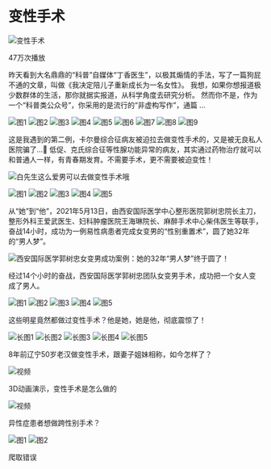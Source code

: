 # 变性手术

![变性手术](https://wx2.sinaimg.cn/orj480/72053c12ly1hwv5z2px70j20u00u00v3.jpg)

47万次播放

昨天看到大名鼎鼎的“科普”自媒体“丁香医生”，以极其煽情的手法，写了一篇狗屁不通的文章，叫做《我决定陪儿子重新成长为一名女性》。 我想，如果你想报道极少数群体的生活，那你就据实报道，从科学角度去研究分析。 然而你不是，作为一个“科普类公众号”，你采用的是流行的“非虚构写作”，通篇 ...

![图1](https://wx4.sinaimg.cn/orj360/5d457ba5ly1hea9bifhtoj20y4230qcn.jpg)
![图2](https://wx2.sinaimg.cn/orj360/5d457ba5ly1hea9bj2x51j20y4230am0.jpg)
![图3](https://wx1.sinaimg.cn/orj360/5d457ba5ly1hea9bjsmn8j20y4230wqo.jpg)
![图4](https://wx3.sinaimg.cn/orj360/5d457ba5ly1hea9bkjchej20y4230gx2.jpg)
![图5](https://wx3.sinaimg.cn/orj360/5d457ba5ly1hea9bld7w3j20y4230k3e.jpg)
![图6](https://wx3.sinaimg.cn/orj360/5d457ba5ly1hea9bm8b7qj20y4230n6z.jpg)
![图7](https://wx3.sinaimg.cn/orj360/5d457ba5ly1hea9bmy21hj20y4230ami.jpg)
![图8](https://wx2.sinaimg.cn/orj360/5d457ba5ly1heaaekpbt2j20uc0g5419.jpg)
![图9](https://wx1.sinaimg.cn/orj360/5d457ba5ly1heaaespsphj20uc0haaci.jpg)

这是我遇到的第二例，卡尔曼综合征病友被迫拉去做变性手术的，又是被无良私人医院骗了…🥲 低促、克氏综合征等性腺功能异常的病友，其实通过药物治疗就可以和普通人一样，有青春期发育。不需要手术，更不需要被迫变性！

![白先生这么爱男可以去做变性手术哦](https://wx1.sinaimg.cn/orj360/d3ceb626gy1hj9nbdrvkbj20sg0zdwj9.jpg)

![图1](https://wx4.sinaimg.cn/orj360/006QRlCTgy1hd92qnow4yj30sg0rtjwx.jpg)
![图2](https://wx2.sinaimg.cn/orj360/006QRlCTgy1hd92qo05gqj30qo0vyaiq.jpg)
![图3](https://wx3.sinaimg.cn/orj360/006QRlCTgy1hd92qofjtlj30pe12l44g.jpg)
![图4](https://wx4.sinaimg.cn/orj360/006QRlCTgy1hd92qncby0j30u0140gs0.jpg)
![图5](https://wx3.sinaimg.cn/orj360/006QRlCTgy1hd92qovai9j30u0140wml.jpg)

从“她”到“他”，2021年5月13日，由西安国际医学中心整形医院郭树忠院长主刀，整形外科王爱武医生、妇科肿瘤医院王海琳院长、麻醉手术中心柴伟医生等联手，奋战14小时，成功为一例易性病患者完成女变男的“性别重置术”，圆了她32年的“男人梦”。

![西安国际医学郭树忠女变男成功案例：她的32年“男人梦”终于圆了！](https://wx4.sinaimg.cn/large/4c7a1855ly1gqnvl580pqj20dw07twmg.jpg)

经过14个小时的奋战，西安国际医学郭树忠团队女变男手术，成功把一个女人变成了男人。

![图1](https://wx3.sinaimg.cn/orj360/006zcpgpgy1fst5ts6s4lj30j60j6q6x.jpg)
![图2](https://wx3.sinaimg.cn/orj360/006zcpgpgy1fst5trae35j30j60d5ju2.jpg)
![图3](https://wx1.sinaimg.cn/orj360/006zcpgpgy1fst5tskg2rj30j60j5ae7.jpg)
![图4](https://wx2.sinaimg.cn/orj360/006zcpgpgy1fst5tt78cuj30j60j6wio.jpg)
![图5](https://wx4.sinaimg.cn/orj360/006zcpgpgy1fst5tsbxqij30j60j6785.jpg)

这些明星竟然都做过变性手术？他是她，她是他，彻底震惊了！

![长图1](https://ww4.sinaimg.cn/orj360/aa2e07e0jw1ezamreygxoj20c61ipwl3.jpg)
![长图2](https://ww4.sinaimg.cn/orj360/aa2e07e0jw1ezamrgikm6j20c61efn4a.jpg)
![长图3](https://ww4.sinaimg.cn/orj360/aa2e07e0jw1ezamrhge7ej20c6125ae4.jpg)
![长图4](https://ww3.sinaimg.cn/orj360/aa2e07e0jw1ezamrj7an0j20c61e7wlr.jpg)
![长图5](https://ww2.sinaimg.cn/orj360/aa2e07e0jw1ezamrkon4bj20c61gt7bb.jpg)

8年前辽宁50岁老汉做变性手术，跟妻子姐妹相称，如今怎样了？

![视频](https://wx3.sinaimg.cn/orj480/008gbo1Wgy1hmip248n2rj31hc0u01kf.jpg)

3D动画演示，变性手术是怎么做的

![视频](https://wx2.sinaimg.cn/orj480/008qJG0Agy1hjbvieox5zj30u0140wok.jpg)

异性症患者想做跨性别手术？

![图1](https://wx3.sinaimg.cn/orj480/006S5ZMrly1hj0elyh69nj30u01hcwru.jpg)
![图2](https://wx3.sinaimg.cn/orj480/008qJG0Agy1hjbvieox5zj30u0140wok.jpg)

爬取错误
